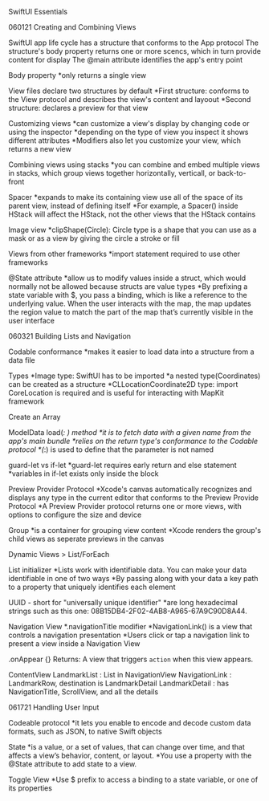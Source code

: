 SwiftUI Essentials

060121
Creating and Combining Views 

SwiftUI app life cycle has a structure that conforms to the App protocol
The structure's body property returns one or more scencs, which in turn provide content for display
The @main attribute identifies the app's entry point 

Body property
*only returns a single view 

View files declare two structures by default
*First structure: conforms to the View protocol and describes the view's content and layoout
*Second structure: declares a preview for that view

Customizing views
*can customize a view's display by changing code or using the inspector
*depending on the type of view you inspect it shows different attributes
*Modifiers also let you customize your view, which returns a new view

Combining views using stacks
*you can combine and embed multiple views in stacks, which group views together horizontally, verticall, or back-to-front

Spacer
*expands to make its containing view use all of the space of its parent view, instead of defining itself
*For example, a Spacer() inside HStack will affect the HStack, not the other views that the HStack contains

Image view
*clipShape(Circle): Circle type is a shape that you can use as a mask or as a view by giving the circle a stroke or fill

Views from other frameworks
*import statement required to use other frameworks

@State attribute
*allow us to modify values inside a struct, which would normally not be allowed because structs are value types
*By prefixing a state variable with $, you pass a binding, which is like a reference to the underlying value. When the user interacts with the map, the map updates the region value to match the part of the map that’s currently visible in the user interface


060321
Building Lists and Navigation

Codable conformance
*makes it easier to load data into a structure from a data file

Types
*Image type: SwiftUI has to be imported
*a nested type(Coordinates) can be created as a structure 
*CLLocationCoordinate2D type: import CoreLocation is required and is useful for interacting with MapKit framework

Create an Array

ModelData
load(_: ) method 
*it is to fetch data with a given name from the app's main bundle
*relies on the return type's conformance to the Codable protocol
*(_:) is used to define that the parameter is not named

guard-let vs if-let
*guard-let requires early return and else statement
*variables in if-let exists only inside the block

Preview Provider Protocol
*Xcode's canvas automatically recognizes and displays any type in the current editor that conforms to the Preview Provide Protocol
*A Preview Provider protocol returns one or more views, with options to configure the size and device

Group
*is a container for grouping view content
*Xcode renders the group's child views as seperate previews in the canvas

Dynamic Views > List/ForEach

List initializer
*Lists work with identifiable data. You can make your data identifiable in one of two ways
*By passing along with your data a key path to a property that uniquely identifies each element

UUID - short for "universally unique identifier"
*are long hexadecimal strings such as this one: 08B15DB4-2F02-4AB8-A965-67A9C90D8A44.

Navigation View
*.navigationTitle modifier
*NavigationLink() is a view that controls a navigation presentation
*Users click or tap a navigation link to present a view inside a Navigation View

.onAppear {} Returns: A view that triggers `action` when this view appears.

<Views Structure>
ContentView
    LandmarkList : List in NavigationView
    NavigationLink : LandmarkRow, destination is LandmarkDetail
            LandmarkDetail : has NavigationTitle, ScrollView, and all the details

061721
Handling User Input

Codeable protocol 
*it lets you enable to encode and decode custom data formats, such as JSON, to native Swift objects

State 
*is a value, or a set of values, that can change over time, and that affects a view’s behavior, content, or layout. 
*You use a property with the @State attribute to add state to a view.

Toggle View
*Use $ prefix to access a binding to a state variable, or one of its properties



